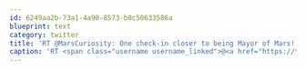 ```yaml
---
id: 6249aa2b-73a1-4a90-8573-b0c50633586a
blueprint: text
category: twitter
title: 'RT @MarsCuriosity: One check-in closer to being Mayor of Mars!  (@ Gale Crater) [pic]: 4sq.com/PwqwcF'
caption: 'RT <span class="username username_linked">@<a href="https://twitter.com/MarsCuriosity" title="Curiosity Rover">MarsCuriosity</a></span>: One check-in closer to being Mayor of Mars!  (@ Gale Crater) [pic]: <a href="http://4sq.com/PwqwcF" title="http://4sq.com/PwqwcF" class="link link_untco">4sq.com/PwqwcF</a>'
---
```

